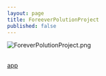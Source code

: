 ```yaml
---
layout: page
title: ForeeverPolutionProject
published: false
---
```

![ForeverPolutionProject.png]({{site.baseurl}}/img/ForeverPolutionProject.png)<br/><br/>






[app](https://thomassie.shinyapps.io/Forever_Polution_Project/)